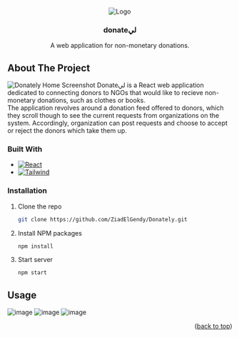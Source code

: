 <a name="readme-top"></a>

<!-- PROJECT LOGO -->
<br />
<div align="center">
  <img src = "https://github.com/ZiadElGendy/CH-and-CO/assets/108495973/68770dd6-1ae1-4d84-baf6-19e227d9f3d5" alt="Logo">
</div>

<h3 align="center">donateلي</h3>

  <p align="center">
    A web application for non-monetary donations.
  </p>
</div>

<!-- ABOUT THE PROJECT -->
## About The Project

![Donately Home Screenshot](https://github.com/ZiadElGendy/CH-and-CO/assets/108495973/a6b0369e-447b-4289-b68e-01914fe57e37)
Donateلي is a React web application dedicated to connecting donors to NGOs that would like to recieve non-monetary donations, such as clothes or books.  
The application revolves around a donation feed offered to donors, which they scroll though to see the current requests from organizations on the system. Accordingly, organization can post requests and choose to accept or reject the donors which take them up. 

### Built With
* [![React][React.js]][React-url]
* [![Tailwind][TailwindCSS]][Tailwind-url]

### Installation

1. Clone the repo
   ```sh
   git clone https://github.com/ZiadElGendy/Donately.git
   ```
2. Install NPM packages
   ```sh
   npm install
   ```
3. Start server
   ```sh
   npm start
   ```

<!-- USAGE EXAMPLES -->
## Usage
![image](https://github.com/ZiadElGendy/CH-and-CO/assets/108495973/c73d8b7b-6b4c-48e3-82a2-4cb814fc2101)
![image](https://github.com/ZiadElGendy/CH-and-CO/assets/108495973/3b7f6dac-531c-46a8-bd1c-b0090b01fe02)
![image](https://github.com/ZiadElGendy/CH-and-CO/assets/108495973/3aa7d5b3-e27e-43b8-a71b-ba7181fb4ca1)



<p align="right">(<a href="#readme-top">back to top</a>)</p>



<!-- MARKDOWN LINKS & IMAGES -->
<!-- https://www.markdownguide.org/basic-syntax/#reference-style-links -->
[React.js]: https://img.shields.io/badge/React-20232A?style=for-the-badge&logo=react&logoColor=61DAFB
[React-url]: https://img.shields.io/badge/React-20232A?style=for-the-badge&logo=react&logoColor=61DAFB
[TailwindCSS]: https://img.shields.io/badge/tailwindcss-%2338B2AC.svg?style=for-the-badge&logo=tailwind-css&logoColor=white
[Tailwind-url]: https://tailwindcss.com/

<!-- Credit to Othneil Drew for the template: https://github.com/othneildrew/Best-README-Template -->